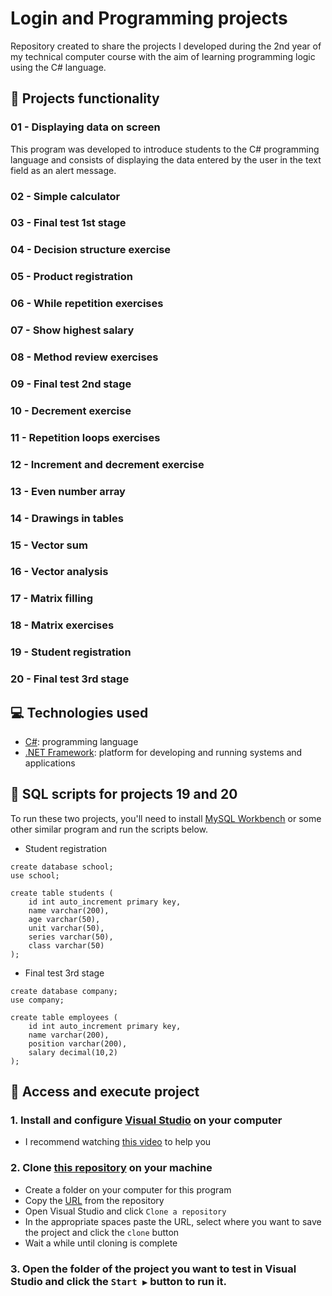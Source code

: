 # Login and Programming projects
Repository created to share the projects I developed during the 2nd year of my technical computer course with the aim of learning programming logic using the C# language.

## 🔨 Projects functionality

### 01 - Displaying data on screen
This program was developed to introduce students to the C# programming language and consists of displaying the data entered by the user in the text field as an alert message.

### 02 - Simple calculator

### 03 - Final test 1st stage

### 04 - Decision structure exercise

### 05 - Product registration

### 06 - While repetition exercises

### 07 - Show highest salary

### 08 - Method review exercises

### 09 - Final test 2nd stage

### 10 - Decrement exercise

### 11 - Repetition loops exercises

### 12 - Increment and decrement exercise

### 13 - Even number array

### 14 - Drawings in tables

### 15 - Vector sum

### 16 - Vector analysis

### 17 - Matrix filling

### 18 - Matrix exercises

### 19 - Student registration

### 20 - Final test 3rd stage

## 💻 Technologies used 
* [C#](https://learn.microsoft.com/pt-br/dotnet/csharp/): programming language
* [.NET Framework](https://learn.microsoft.com/pt-br/dotnet/fundamentals/): platform for developing and running systems and applications

## 🎲 SQL scripts for projects 19 and 20
To run these two projects, you'll need to install [MySQL Workbench](https://dev.mysql.com/doc/workbench/en/) or some other similar program and run the scripts below.

* Student registration
```
create database school;
use school;

create table students (
	id int auto_increment primary key,
	name varchar(200),
	age varchar(50),
	unit varchar(50),
	series varchar(50),
	class varchar(50)
);
```

* Final test 3rd stage
```
create database company;
use company;

create table employees (
	id int auto_increment primary key,
	name varchar(200),
	position varchar(200),
	salary decimal(10,2)
);
```

## 📁 Access and execute project
### 1. Install and configure [Visual Studio](https://visualstudio.microsoft.com/pt-br/downloads/) on your computer
* I recommend watching [this video](https://www.youtube.com/watch?v=KKaDlo1I21Y) to help you
### 2. Clone [this repository](https://github.com/ArturColen/Cotemig-logic-and-programming-works) on your machine
* Create a folder on your computer for this program
* Copy the [URL](https://github.com/ArturColen/Cotemig-logic-and-programming-works.git) from the repository
* Open Visual Studio and click `Clone a repository`
* In the appropriate spaces paste the URL, select where you want to save the project and click the `clone` button
* Wait a while until cloning is complete
### 3. Open the folder of the project you want to test in Visual Studio and click the `Start ▶️` button to run it.